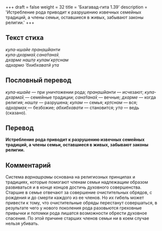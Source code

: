 +++
draft = false
weight = 32
title = 'Бхагавад-гита 1.39'
description = 'Истребление рода приводит к разрушению извечных семейных традиций, а члены семьи, оставшиеся в живых, забывают законы религии.'
+++

## Текст стиха

_кула-кшайе пран̣аш́йанти  
кула-дхарма̄х̣ сана̄тана̄х̣  
дхарме нашт̣е кулам̇ кр̣тснам  
адхармо ’бхибхаватй ута_

## Пословный перевод

_кула_\-_кшайе_ — при уничтожении рода; _пран̣аш́йанти_ — исчезают; _кула_\-_дхарма̄х̣_ — семейные традиции; _сана̄тана̄х̣_ — вечные; _дхарме_ — когда религия; _нашт̣е_ — разрушена; _кулам_ — семья; _кр̣тснам_ — вся; _адхармах̣_ — безбожие; _абхибхавати_ — становится; _ута_ — ведь (сказано).

## Перевод

**Истребление рода приводит к разрушению извечных семейных традиций, а члены семьи, оставшиеся в живых, забывают законы религии.**

## Комментарий

Система _варнашрамы_ основана на религиозных принципах и традициях, которые помогают членам семьи надлежащим образом развиваться и в конце концов достичь духовного совершенства. Старшие в семье отвечают за совершение очистительных обрядов, с рождения и до смерти каждого из ее членов. Но их гибель может привести к тому, что очистительные обряды перестанут совершаться, в результате чего у нового поколения рода разовьются греховные привычки и потомки рода лишатся возможности обрести духовное спасение. По этой причине старших членов семьи ни в коем случае нельзя убивать.
